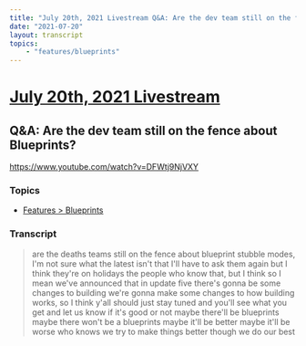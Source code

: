 ```yaml
---
title: "July 20th, 2021 Livestream Q&A: Are the dev team still on the fence about Blueprints?"
date: "2021-07-20"
layout: transcript
topics:
    - "features/blueprints"
---
```

# [July 20th, 2021 Livestream](../2021-07-20.md)
## Q&A: Are the dev team still on the fence about Blueprints?
https://www.youtube.com/watch?v=DFWtj9NjVXY

### Topics
* [Features > Blueprints](../topics/features/blueprints.md)

### Transcript

> are the deaths teams still on the fence about blueprint stubble modes, I'm not sure what the latest isn't that I'll have to ask them again but I think they're on holidays the people who know that, but I think so I mean we've announced that in update five there's gonna be some changes to building we're gonna make some changes to how building works, so I think y'all should just stay tuned and you'll see what you get and let us know if it's good or not maybe there'll be blueprints maybe there won't be a blueprints maybe it'll be better maybe it'll be worse who knows we try to make things better though we do our best
